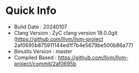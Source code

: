 # Quick Info
* Build Date : 20240107
* Clang Version : ZyC clang version 18.0.0git (https://github.com/llvm/llvm-project 2af0695b875911144ed1f7b4e5679be500b86a77)
* Binutils Version : master
* Compiled Based : https://github.com/llvm/llvm-project/commit/2af0695b

